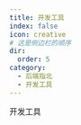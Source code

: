 ```yaml
---
title: 开发工具
index: false
icon: creative
# 这是侧边栏的顺序
dir:
  order: 5
category:
  - 后端指北
  - 开发工具
---
```


开发工具

